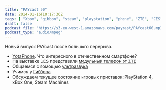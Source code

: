 ```yaml
---
title: "PAYcast 60"
date: 2014-01-16T10:17:36Z
tags: [ "Xbox", "gibbon", "steam", "playstation", "phone", "ZTE", "CES", "supersonic", "yotaphone", "PAYcast" ]
draft: false
podcast_file: "https://s3-eu-west-1.amazonaws.com/paycast/PAYcast60.mp3"
podcast_type: "audio/mpeg"
---
```

<p>Новый выпуск PAYcast после большого перерыва.</p>
<ul>
<li><a href="http://www.yotaphone.com/#/ru/">YotaPhone</a>. Что интересного в отечественном смартфоне?</li>
<li>На выставке CES представили <a href="http://habrahabr.ru/post/208576">модульный телефон от ZTE</a></li>
<li>Общаемся с помощью <a href="http://www.ghacks.net/2014/01/09/ultrasonic-communication-chat-client-using-sound/">ультразвука</a></li>
<li>Учимся у <a href="https://gibbon.co/">Гиббона</a></li>
<li>Обсуждаем текущее состояние игровых приставок: PlayStation 4, xBox One, Steam Machines</li>
</ul>

     